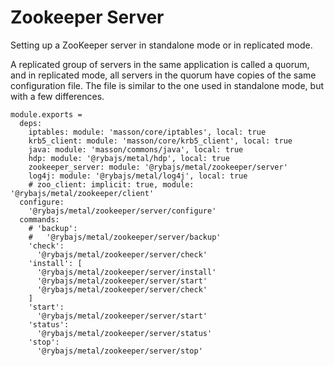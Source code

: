 
# Zookeeper Server

Setting up a ZooKeeper server in standalone mode or in replicated mode.

A replicated group of servers in the same application is called a quorum, and in
replicated mode, all servers in the quorum have copies of the same configuration
file. The file is similar to the one used in standalone mode, but with a few
differences.

    module.exports =
      deps:
        iptables: module: 'masson/core/iptables', local: true
        krb5_client: module: 'masson/core/krb5_client', local: true
        java: module: 'masson/commons/java', local: true
        hdp: module: '@rybajs/metal/hdp', local: true
        zookeeper_server: module: '@rybajs/metal/zookeeper/server'
        log4j: module: '@rybajs/metal/log4j', local: true
        # zoo_client: implicit: true, module: '@rybajs/metal/zookeeper/client'
      configure:
        '@rybajs/metal/zookeeper/server/configure'
      commands:
        # 'backup':
        #   '@rybajs/metal/zookeeper/server/backup'
        'check':
          '@rybajs/metal/zookeeper/server/check'
        'install': [
          '@rybajs/metal/zookeeper/server/install'
          '@rybajs/metal/zookeeper/server/start'
          '@rybajs/metal/zookeeper/server/check'
        ]
        'start':
          '@rybajs/metal/zookeeper/server/start'
        'status':
          '@rybajs/metal/zookeeper/server/status'
        'stop':
          '@rybajs/metal/zookeeper/server/stop'
